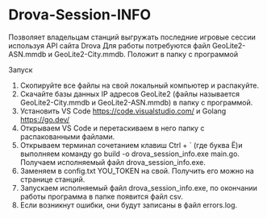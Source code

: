 # Drova-Session-INFO
Позволяет владельцам станций выгружать последние игровые сессии используя API сайта Drova
Для работы потребуются файл GeoLite2-ASN.mmdb и GeoLite2-City.mmdb. Положит в папку с программой

Запуск

1. Скопируйте все файлы на свой локальный компьютер и распакуйте.
2. Скачайте базы данных IP адресов GeoLite2 (файлы называется GeoLite2-City.mmdb и GeoLite2-ASN.mmdb) в папку с программой.
3. Установить VS Code https://code.visualstudio.com/ и Golang https://go.dev/
4. Открываем VS Code и перетаскиваем в него папку с распакованными файлами.
5. Открываем терминал сочетанием клавиш Ctrl + ` (где буква Ё)и выполняем команду go build -o drova_session_info.exe main.go. Получаем исполняемый файл drova_session_info.exe.
6. Заменяем в config.txt YOU_TOKEN на свой. Получить его можно на странице станций.
7. Запускаем исполняемый файл drova_session_info.exe, по окончании работы программа в папке появится файл csv.
8. Если возникнут ошибки, они будут записаны в файл errors.log.
